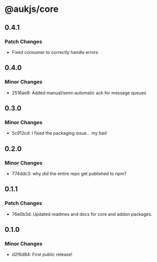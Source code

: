 # @aukjs/core

## 0.4.1

### Patch Changes

- Fixed consumer to correctly handle errors

## 0.4.0

### Minor Changes

- 2516ae9: Added manual/semi-automatic ack for message queues

## 0.3.0

### Minor Changes

- 5c912cd: I fixed the packaging issue... my bad

## 0.2.0

### Minor Changes

- 774ddc3: why did the entire repo get published to npm?

## 0.1.1

### Patch Changes

- 76e0b3d: Updated readmes and docs for core and addon packages.

## 0.1.0

### Minor Changes

- d2f6d84: First public release!
